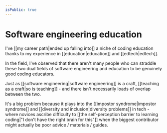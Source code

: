 ```yaml
---
isPublic: true
---
```


# Software engineering education

I've [[my career path|ended up falling into]] a niche of coding education thanks to my experience in [[education|education]] and [[edtech|edtech]].

In the field, I've observed that there aren't many people who can straddle these two dual fields of software engineering and education to be genuinely good coding educators.

Just as [[software engineering|software engineering]] is a craft, [[teaching as a craft|so is teaching]] - and there isn't necessarily loads of overlap between the two.

It's a big problem because it plays into the  [[impostor syndrome|impostor syndrome]] and [[diversity and inclusion|diversity problems]] in tech - where novices ascribe difficulty to [[the self-perception barrier to learning coding|"I don't have the right brain for this"]] when the biggest contributor might actually be poor advice / materials / guides.
